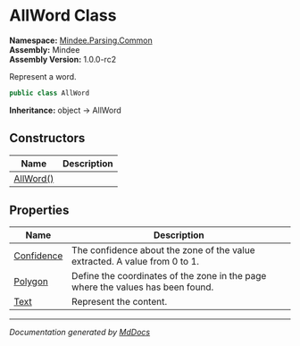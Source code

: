 ﻿<!--  
  <auto-generated>   
    The contents of this file were generated by a tool.  
    Changes to this file may be list if the file is regenerated  
  </auto-generated>   
-->

# AllWord Class

**Namespace:** [Mindee.Parsing.Common](../index.md)  
**Assembly:** Mindee  
**Assembly Version:** 1.0.0\-rc2

Represent a word.

```csharp
public class AllWord
```

**Inheritance:** object → AllWord

## Constructors

| Name                               | Description |
| ---------------------------------- | ----------- |
| [AllWord()](constructors/index.md) |             |

## Properties

| Name                                   | Description                                                                     |
| -------------------------------------- | ------------------------------------------------------------------------------- |
| [Confidence](properties/Confidence.md) | The confidence about the zone of the value extracted. A value from 0 to 1.      |
| [Polygon](properties/Polygon.md)       | Define the coordinates of the zone in the page where the values has been found. |
| [Text](properties/Text.md)             | Represent the content.                                                          |

___

*Documentation generated by [MdDocs](https://github.com/ap0llo/mddocs)*
